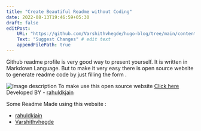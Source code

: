 ```yaml
---
title: "Create Beautiful Readme without Coding"
date: 2022-08-13T19:46:59+05:30
draft: false
editPost:
    URL: "https://github.com/Varshithvhegde/hugo-blog/tree/main/content"
    Text: "Suggest Changes" # edit text
    appendFilePath: true
---
```


Github readme profile is very good way to present yourself.
It is written in Markdown Language.
But to make it very easy there is open source website to generate readme code by just filling the form .

![Image description](https://dev-to-uploads.s3.amazonaws.com/uploads/articles/obknprfqqiig7rrtrues.png)
To make use this open source website [Click here](https://rahuldkjain.github.io/gh-profile-readme-generator/)
Developed BY - [rahuldkjain](https://github.com/rahuldkjain)

Some Readme Made using this website : 
- [rahuldkjain](https://github.com/rahuldkjain)
- [Varshithvhegde](https://Varshithvhegde/Varshithvhegde)
